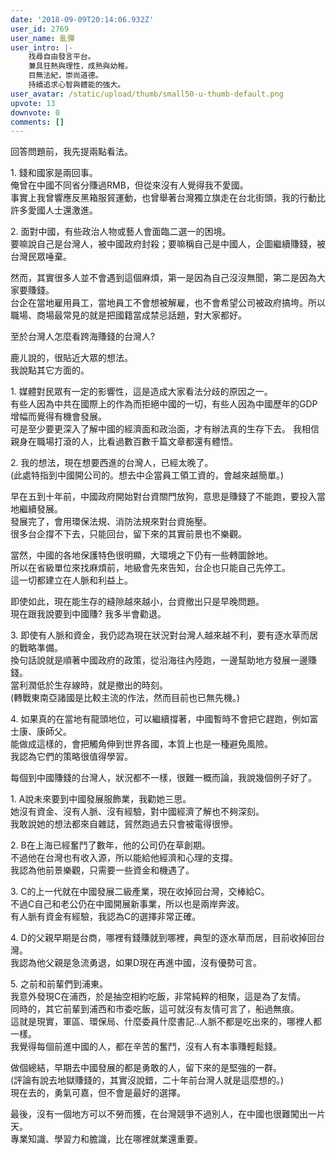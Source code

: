 ```yaml
---
date: '2018-09-09T20:14:06.932Z'
user_id: 2769
user_name: 亂彈
user_intro: |-
    找尋自由發言平台。
    兼具狂熱與理性，成熟與幼稚。
    目無法紀，崇尚道德。
    持續追求心智與體能的強大。
user_avatar: /static/upload/thumb/small50-u-thumb-default.png
upvote: 13
downvote: 0
comments: []
---
```


回答問題前，我先提兩點看法。

1\. 錢和國家是兩回事。  
俺曾在中國不同省分賺過RMB，但從來沒有人覺得我不愛國。  
事實上我曾響應反黑箱服貿運動，也曾舉著台灣獨立旗走在台北街頭，我的行動比許多愛國人士還激進。

2\. 面對中國，有些政治人物或藝人會面臨二選一的困境。  
要嘛說自己是台灣人，被中國政府封殺；要嘛稱自己是中國人，企圖繼續賺錢，被台灣民眾唾棄。

然而，其實很多人並不會遇到這個麻煩，第一是因為自己沒沒無聞，第二是因為大家要賺錢。  
台企在當地雇用員工，當地員工不會想被解雇，也不會希望公司被政府搞垮。所以職場、商場最常見的就是把國籍當成禁忌話題，對大家都好。

  
至於台灣人怎麼看跨海賺錢的台灣人?

鹿ㄦ說的，很貼近大眾的想法。  
我說點其它方面的。

1\. 媒體對民眾有一定的影響性，這是造成大家看法分歧的原因之一。  
有些人因為中共在國際上的作為而拒絕中國的一切，有些人因為中國歷年的GDP增幅而覺得有機會發展。  
可是至少要更深入了解中國的經濟面和政治面，才有辦法真的生存下去。 我相信親身在職場打滾的人，比看過數百數千篇文章都還有體悟。

2\. 我的想法，現在想要西進的台灣人，已經太晚了。  
(此處特指到中國開公司的。想去中企當員工領工資的，會越來越簡單。)

早在五到十年前，中國政府開始對台資關門放狗，意思是賺錢了不能跑，要投入當地繼續發展。  
發展完了，會用環保法規、消防法規來對台資施壓。  
很多台企撐不下去，只能回台，留下來的其實前景也不樂觀。

當然，中國的各地保護特色很明顯，大環境之下仍有一些轉圜餘地。  
所以在省級單位來找麻煩前，地級會先來告知，台企也只能自己先停工。  
這一切都建立在人脈和利益上。

即使如此，現在能生存的縫隙越來越小，台資撤出只是早晚問題。  
現在跟我說要到中國賺? 我多半會勸退。

3\. 即使有人脈和資金，我仍認為現在狀況對台灣人越來越不利，要有逐水草而居的戰略準備。  
換句話說就是順著中國政府的政策，從沿海往內陸跑，一邊幫助地方發展一邊賺錢。  
當利潤低於生存線時，就是撤出的時刻。  
(轉戰東南亞諸國是比較主流的作法，然而目前也已無先機。)

4\. 如果真的在當地有龍頭地位，可以繼續撐著，中國暫時不會把它趕跑，例如富士康、康師父。  
能做成這樣的，會把觸角伸到世界各國，本質上也是一種避免風險。  
我認為它們的策略很值得學習。

  

每個到中國賺錢的台灣人，狀況都不一樣，很難一概而論，我說幾個例子好了。

1\. A說未來要到中國發展服飾業，我勸她三思。  
她沒有資金、沒有人脈、沒有經驗，對中國經濟了解也不夠深刻。  
我敢說她的想法都來自雜誌，貿然跑過去只會被電得很慘。

2\. B在上海已經奮鬥了數年，他的公司仍在草創期。  
不過他在台灣也有收入源，所以能給他經濟和心理的支撐。  
我認為他前景樂觀，只需要一些資金和機遇了。

3\. C的上一代就在中國發展二級產業，現在收掉回台灣，交棒給C。  
不過C自己和老公仍在中國開展新事業，所以也是兩岸奔波。  
有人脈有資金有經驗，我認為C的選擇非常正確。

4\. D的父親早期是台商，哪裡有錢賺就到哪裡，典型的逐水草而居，目前收掉回台灣。  
我認為他父親是急流勇退，如果D現在再進中國，沒有優勢可言。

5\. 之前和前輩們到浦東。  
我意外發現C在浦西，於是抽空相約吃飯，非常純粹的相聚，這是為了友情。  
同時的，其它前輩到浦西和市委吃飯，這可就沒有友情可言了，船過無痕。  
這就是現實，軍區、環保局、什麼委員什麼書記..人脈不都是吃出來的，哪裡人都一樣。  
我覺得每個前進中國的人，都在辛苦的奮鬥，沒有人有本事賺輕鬆錢。

  

做個總結，早期去中國發展的都是勇敢的人，留下來的是堅強的一群。  
(評論有說去地獄賺錢的，其實沒說錯，二十年前台灣人就是這麼想的。)  
現在去的，勇氣可嘉，但不會是最好的選擇。

最後，沒有一個地方可以不勞而獲，在台灣競爭不過別人，在中國也很難闖出一片天。  
專業知識、學習力和膽識，比在哪裡就業還重要。
